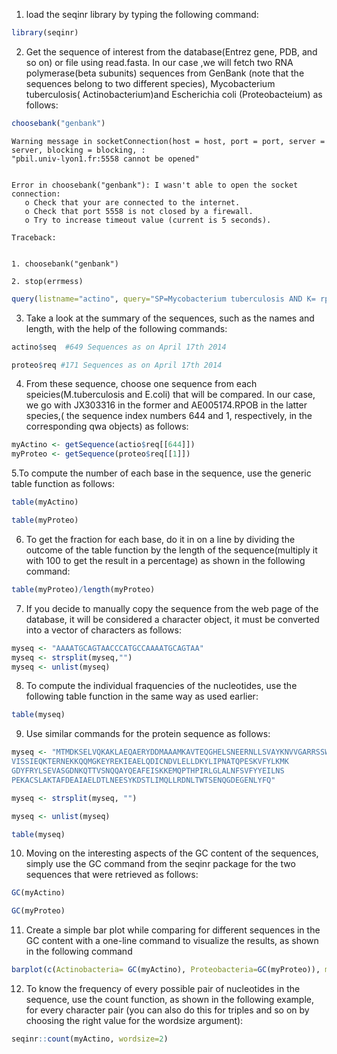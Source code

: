 
1.  load the seqinr library by typing the following command:


```R
library(seqinr)
```

2. Get the sequence of interest from the database(Entrez gene, PDB, and so on) or file using read.fasta. In our case ,we will fetch two RNA polymerase(beta subunits) sequences from GenBank (note that the sequences belong to two different species), Mycobacterium tuberculosis( Actinobacterium)and Escherichia coli (Proteobacteium) as follows:


```R
choosebank("genbank")
```

    Warning message in socketConnection(host = host, port = port, server = server, blocking = blocking, :
    "pbil.univ-lyon1.fr:5558 cannot be opened"


    Error in choosebank("genbank"): I wasn't able to open the socket connection:
       o Check that your are connected to the internet.
       o Check that port 5558 is not closed by a firewall.
       o Try to increase timeout value (current is 5 seconds).
    
    Traceback:
    

    1. choosebank("genbank")

    2. stop(errmess)



```R
query(listname="actino", query="SP=Mycobacterium tuberculosis AND K= rpoB") # Gets the M.tuberculi sequences
```

3. Take a look at the summary of the sequences, such as the names and length, with the help of the following commands:


```R
actino$seq  #649 Sequences as on April 17th 2014
```


```R
proteo$req #171 Sequences as on April 17th 2014
```

4. From these sequence, choose one sequence from each speicies(M.tuberculosis and E.coli) that will be compared. In our case, we go with JX303316 in the former and AE005174.RPOB in the latter species,( the sequence index numbers 644 and 1, respectively, in the corresponding qwa objects) as follows:


```R
myActino <- getSequence(actio$req[[644]])
myProteo <- getSequence(proteo$req[[1]])
```

5.To compute the number of each base in the sequence, use the generic table function as follows:


```R
table(myActino)
```


```R
table(myProteo)
```

6. To get the fraction for each base, do it in on a line by dividing the outcome of the table function by the length of the sequence(multiply it with 100 to get the result in a percentage) as shown in the following command:


```R
table(myProteo)/length(myProteo)
```

7. If you decide to manually copy the sequence from the web page of the database, it will be considered a character object, it must be converted into a vector of characters as follows:


```R
myseq <- "AAAATGCAGTAACCCATGCCAAAATGCAGTAA"
myseq <- strsplit(myseq,"")
myseq <- unlist(myseq)
```

8. To compute the individual fraquencies of the nucleotides, use the following table function in the same way as used earlier:


```R
table(myseq)
```

9. Use similar commands for the protein sequence as follows:


```R
myseq <- "MTMDKSELVQKAKLAEQAERYDDMAAAMKAVTEQGHELSNEERNLLSVAYKNVVGARRSSWR
VISSIEQKTERNEKKQQMGKEYREKIEAELQDICNDVLELLDKYLIPNATQPESKVFYLKMK
GDYFRYLSEVASGDNKQTTVSNQQAYQEAFEISKKEMQPTHPIRLGLALNFSVFYYEILNS
PEKACSLAKTAFDEAIAELDTLNEESYKDSTLIMQLLRDNLTWTSENQGDEGENLYFQ"
```


```R
myseq <- strsplit(myseq, "")
```


```R
myseq <- unlist(myseq)
```


```R
table(myseq)
```

10. Moving on the interesting aspects of the GC content of the sequences, simply use the GC command from the seqinr package for the two sequences that were retrieved as follows:


```R
GC(myActino)
```


```R
GC(myProteo)
```

11. Create a simple bar plot while comparing for different sequences in the GC content
with a one-line command to visualize the results, as shown in the following command


```R
barplot(c(Actinobacteria= GC(myActino), Proteobacteria=GC(myProteo)), main="GC content in different bacteria")=GC(myProteo), main="GC content in different bacteria")
```

12. To know the frequency of every possible pair of nucleotides in the sequence, use
the count function, as shown in the following example, for every character pair
(you can also do this for triples and so on by choosing the right value for the
wordsize argument):


```R
seqinr::count(myActino, wordsize=2)
```
